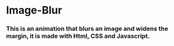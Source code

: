 # Image-Blur
### This is an animation that blurs an image and widens the margin, it is made with Html, CSS and Javascript.
